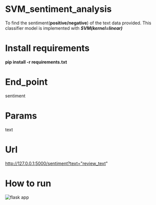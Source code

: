 # SVM_sentiment_analysis

To find the sentiment(**positive/negative**) of the text data provided. This classifier model is implemented with **_SVM(kernel=linear)_**

# Install requirements

**pip install -r requirements.txt**

# End_point

sentiment

# Params

text

# Url

http://127.0.0.1:5000/sentiment?text="review_text"

# How to run

![flask app](https://github.com/Vasistareddy/sentiment_analysis/blob/master/data/flask_app.gif)